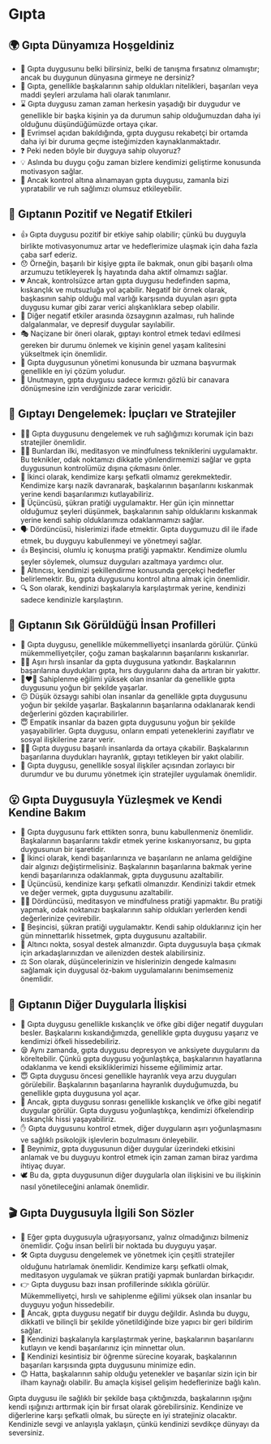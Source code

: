 # Gıpta

## 🌍 Gıpta Dünyamıza Hoşgeldiniz

* 🧐 Gıpta duygusunu belki bilirsiniz, belki de tanışma fırsatınız olmamıştır; ancak bu duygunun dünyasına girmeye ne dersiniz?
* 🧩 Gıpta, genellikle başkalarının sahip oldukları nitelikleri, başarıları veya maddi şeyleri arzulama hali olarak tanımlanır.
* ⌛ Gıpta duygusu zaman zaman herkesin yaşadığı bir duygudur ve genellikle bir başka kişinin ya da durumun sahip olduğumuzdan daha iyi olduğunu düşündüğümüzde ortaya çıkar.
* 🔄 Evrimsel açıdan bakıldığında, gıpta duygusu rekabetçi bir ortamda daha iyi bir duruma geçme isteğimizden kaynaklanmaktadır.
* ❓ Peki neden böyle bir duyguya sahip oluyoruz?
* 💡 Aslında bu duygu çoğu zaman bizlere kendimizi geliştirme konusunda motivasyon sağlar.
* 💚 Ancak kontrol altına alınamayan gıpta duygusu, zamanla bizi yıpratabilir ve ruh sağlımızı olumsuz etkileyebilir.

## 💫 Gıptanın Pozitif ve Negatif Etkileri

* 👍 Gıpta duygusu pozitif bir etkiye sahip olabilir; çünkü bu duyguyla birlikte motivasyonumuz artar ve hedeflerimize ulaşmak için daha fazla çaba sarf ederiz.
* 😯 Örneğin, başarılı bir kişiye gıpta ile bakmak, onun gibi başarılı olma arzumuzu tetikleyerek İş hayatında daha aktif olmamızı sağlar.
* 💔 Ancak, kontrolsüzce artan gıpta duygusu hedefinden sapma, kıskançlık ve mutsuzluğa yol açabilir. Negatif bir örnek olarak, başkasının sahip olduğu mal varlığı karşısında duyulan aşırı gıpta duygusu kumar gibi zarar verici alışkanlıklara sebep olabilir.
* 🚫 Diğer negatif etkiler arasında özsaygının azalması, ruh halinde dalgalanmalar, ve depresif duygular sayılabilir.
* 🎭 Naçizane bir öneri olarak, gıptayı kontrol etmek tedavi edilmesi gereken bir durumu önlemek ve kişinin genel yaşam kalitesini yükseltmek için önemlidir.
* 🔧 Gıpta duygusunun yönetimi konusunda bir uzmana başvurmak genellikle en iyi çözüm yoludur.
* 👀 Unutmayın, gıpta duygusu sadece kırmızı gözlü bir canavara dönüşmesine izin verdiğinizde zarar vericidir.

## 🚀 Gıptayı Dengelemek: İpuçları ve Stratejiler

* 🏋️‍♀️ Gıpta duygusunu dengelemek ve ruh sağlığımızı korumak için bazı stratejiler önemlidir.
* 🧘‍♀️ Bunlardan ilki, meditasyon ve mindfulness tekniklerini uygulamaktır. Bu teknikler, odak noktamızı dikkatle yönlendirmemizi sağlar ve gıpta duygusunun kontrolümüz dışına çıkmasını önler.
* 🤲 İkinci olarak, kendimize karşı şefkatli olmamız gerekmektedir. Kendimize karşı nazik davranarak, başkalarının başarılarını kıskanmak yerine kendi başarılarımızı kutlayabiliriz.
* 🙏 Üçüncüsü, şükran pratiği uygulamaktır. Her gün için minnettar olduğumuz şeyleri düşünmek, başkalarının sahip olduklarını kıskanmak yerine kendi sahip olduklarımıza odaklanmamızı sağlar.
* 🗣️ Dördüncüsü, hislerimizi ifade etmektir. Gıpta duygumuzu dil ile ifade etmek, bu duyguyu kabullenmeyi ve yönetmeyi sağlar.
* 👍 Beşincisi, olumlu iç konuşma pratiği yapmaktır. Kendimize olumlu şeyler söylemek, olumsuz duyguları azaltmaya yardımcı olur.
* 📝 Altıncısı, kendimizi şekillendirme konusunda gerçekçi hedefler belirlemektir. Bu, gıpta duygusunu kontrol altına almak için önemlidir.
* 🔍 Son olarak, kendinizi başkalarıyla karşılaştırmak yerine, kendinizi sadece kendinizle karşılaştırın.

## 🔎 Gıptanın Sık Görüldüğü İnsan Profilleri

* 💼 Gıpta duygusu, genellikle mükemmelliyetçi insanlarda görülür. Çünkü mükemmelliyetçiler, çoğu zaman başkalarının başarılarını kıskanırlar.
* 🏃‍♂️ Aşırı hırslı insanlar da gıpta duygusuna yatkındır. Başkalarının başarılarına duydukları gıpta, hırs duygularını daha da artıran bir yakıttır.
* 👨‍❤️‍👨 Sahiplenme eğilimi yüksek olan insanlar da genellikle gıpta duygusunu yoğun bir şekilde yaşarlar.
* 😔 Düşük özsaygı sahibi olan insanlar da genellikle gıpta duygusunu yoğun bir şekilde yaşarlar. Başkalarının başarılarına odaklanarak kendi değerlerini gözden kaçırabilirler.
* 😇 Empatik insanlar da bazen gıpta duygusunu yoğun bir şekilde yaşayabilirler. Gıpta duygusu, onların empati yeteneklerini zayıflatır ve sosyal ilişkilerine zarar verir.
* 🕵️‍♀️ Gıpta duygusu başarılı insanlarda da ortaya çıkabilir. Başkalarının başarılarına duydukları hayranlık, gıptayı tetikleyen bir yakıt olabilir.
* 🤝 Gıpta duygusu, genellikle sosyal ilişkiler açısından zorlayıcı bir durumdur ve bu durumu yönetmek için stratejiler uygulamak önemlidir.

## 😮 Gıpta Duygusuyla Yüzleşmek ve Kendi Kendine Bakım

* 👀 Gıpta duygusunu fark ettikten sonra, bunu kabullenmeniz önemlidir. Başkalarının başarılarını takdir etmek yerine kıskanıyorsanız, bu gıpta duygusunun bir işaretidir.
* 🔄 İkinci olarak, kendi başarılarınıza ve başarıların ne anlama geldiğine dair algınızı değiştirmelisiniz. Başkalarının başarılarına bakmak yerine kendi başarılarınıza odaklanmak, gıpta duygusunu azaltabilir.
* 🛀 Üçüncüsü, kendinize karşı şefkatli olmanızdır. Kendinizi takdir etmek ve değer vermek, gıpta duygusunu azaltabilir.
* 🧘‍♀️ Dördüncüsü, meditasyon ve mindfulness pratiği yapmaktır. Bu pratiği yapmak, odak noktanızı başkalarının sahip oldukları yerlerden kendi değerlerinize çevirebilir.
* 🤲 Beşincisi, şükran pratiği uygulamaktır. Kendi sahip olduklarınız için her gün minnettarlık hissetmek, gıpta duygusunu azaltabilir.
* 🤗 Altıncı nokta, sosyal destek almanızdır. Gıpta duygusuyla başa çıkmak için arkadaşlarınızdan ve ailenizden destek alabilirsiniz.
* ⚖️ Son olarak, düşüncelerinizin ve hislerinizin dengede kalmasını sağlamak için duygusal öz-bakım uygulamalarını benimsemeniz önemlidir.

## 💓 Gıptanın Diğer Duygularla İlişkisi

* 😤 Gıpta duygusu genellikle kıskançlık ve öfke gibi diğer negatif duyguları besler. Başkalarını kıskandığımızda, genellikle gıpta duygusu yaşarız ve kendimizi öfkeli hissedebiliriz.
* 😪 Aynı zamanda, gıpta duygusu depresyon ve anksiyete duygularını da köreltebilir. Çünkü gıpta duygusu yoğunlaştıkça, başkalarının hayatlarına odaklanma ve kendi eksikliklerimizi hisseme eğilimimiz artar.
* 😇 Gıpta duygusu öncesi genellikle hayranlık veya arzu duyguları görülebilir. Başkalarının başarılarına hayranlık duyduğumuzda, bu genellikle gıpta duygusuna yol açar.
* 👿 Ancak, gıpta duygusu sonrası genellikle kıskançlık ve öfke gibi negatif duygular görülür. Gıpta duygusu yoğunlaştıkça, kendimizi öfkelendirip kıskançlık hissi yaşayabiliriz.
* ✋ Gıpta duygusunu kontrol etmek, diğer duyguların aşırı yoğunlaşmasını ve sağlıklı psikolojik işlevlerin bozulmasını önleyebilir.
* 🧠 Beynimiz, gıpta duygusunun diğer duygular üzerindeki etkisini anlamak ve bu duyguyu kontrol etmek için zaman zaman biraz yardıma ihtiyaç duyar.
* 🕊️ Bu da, gıpta duygusunun diğer duygularla olan ilişkisini ve bu ilişkinin nasıl yönetileceğini anlamak önemlidir.

## 🎬 Gıpta Duygusuyla İlgili Son Sözler

* 🤝 Eğer gıpta duygusuyla uğraşıyorsanız, yalnız olmadığınızı bilmeniz önemlidir. Çoğu insan belirli bir noktada bu duyguyu yaşar.
* 🛠️ Gıpta duygusu dengelemek ve yönetmek için çeşitli stratejiler olduğunu hatırlamak önemlidir. Kendimize karşı şefkatli olmak, meditasyon uygulamak ve şükran pratiği yapmak bunlardan birkaçıdır.
* 👉 Gıpta duygusu bazı insan profillerinde sıklıkla görülür. Mükemmelliyetçi, hırslı ve sahiplenme eğilimi yüksek olan insanlar bu duyguyu yoğun hissedebilir.
* 👏 Ancak, gıpta duygusu negatif bir duygu değildir. Aslında bu duygu, dikkatli ve bilinçli bir şekilde yönetildiğinde bize yapıcı bir geri bildirim sağlar.
* 🤗 Kendinizi başkalarıyla karşılaştırmak yerine, başkalarının başarılarını kutlayın ve kendi başarılarınız için minnettar olun.
* 🔄 Kendinizi kesintisiz bir öğrenme sürecine koyarak, başkalarının başarıları karşısında gıpta duygusunu minimize edin.
* 😊 Hatta, başkalarının sahip olduğu yetenekler ve başarılar sizin için bir ilham kaynağı olabilir. Bu amaçla kişisel gelişim hedeflerinize bağlı kalın.

Gıpta duygusu ile sağlıklı bir şekilde başa çıktığınızda, başkalarının ışığını kendi ışığınızı arttırmak için bir fırsat olarak görebilirsiniz. Kendinize ve diğerlerine karşı şefkatli olmak, bu süreçte en iyi stratejiniz olacaktır. Kendinizle sevgi ve anlayışla yaklaşın, çünkü kendinizi sevdikçe dünyayı da seversiniz.
